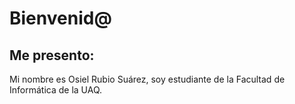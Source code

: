 # Bienvenid@
## Me presento:
Mi nombre es Osiel Rubio Suárez, soy estudiante de la Facultad de Informática de la UAQ.
